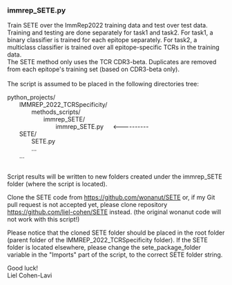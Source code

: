 ### immrep_SETE.py

Train SETE over the ImmRep2022 training data and test over test data.
Training and testing are done separately for task1 and task2. For task1, a binary
classifier is trained for each epitope separately. For task2, a multiclass classifier
is trained over all epitope-specific TCRs in the training data. <br>
The SETE method only uses the TCR CDR3-beta. Duplicates are removed from each epitope's training set (based on CDR3-beta only).<br><br>
The script is assumed to be placed in the following directories tree:

python_projects/ <br>
&emsp;&emsp;IMMREP_2022_TCRSpecificity/<br>
&emsp;&emsp;&emsp;&emsp;methods_scripts/<br>
&emsp;&emsp;&emsp;&emsp;&emsp;&emsp;immrep_SETE/<br>
&emsp;&emsp;&emsp;&emsp;&emsp;&emsp;&emsp;&emsp;immrep_SETE.py &emsp; <----------<br>
&emsp;&emsp;SETE/<br>
&emsp;&emsp;&emsp;&emsp;SETE.py<br>
&emsp;&emsp;&emsp;&emsp;...<br>
&emsp;&emsp;...<br><br>

Script results will be written to new folders created under the immrep_SETE folder (where the script is located).

Clone the SETE code from
https://github.com/wonanut/SETE
or, if my Git pull request is not accepted yet, please clone repository
https://github.com/liel-cohen/SETE instead. (the original wonanut code will not work with this script!)

Please notice that the cloned SETE folder should be placed in the root folder
(parent folder of the IMMREP_2022_TCRSpecificity folder).
If the SETE folder is located elsewhere, please change the sete_package_folder variable in the
"Imports" part of the script, to the correct SETE folder string.<br>

Good luck! <br>
Liel Cohen-Lavi

